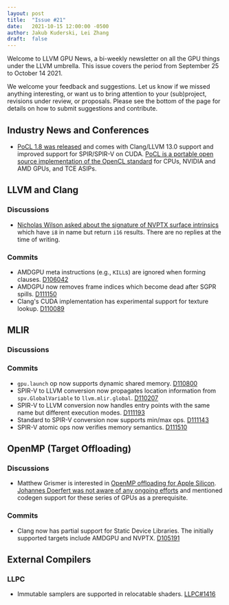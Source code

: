 ```yaml
---
layout: post
title:  "Issue #21"
date:   2021-10-15 12:00:00 -0500
author: Jakub Kuderski, Lei Zhang
draft:  false
---
```


Welcome to LLVM GPU News, a bi-weekly newsletter on all the GPU things under the LLVM umbrella.
This issue covers the period from September 25 to October 14 2021.

We welcome your feedback and suggestions. Let us know if we missed anything interesting, or want us to bring attention to your (sub)project, revisions under review, or proposals. Please see the bottom of the page for details on how to submit suggestions and contribute.


## Industry News and Conferences
*  [PoCL 1.8 was released](https://github.com/pocl/pocl/releases/tag/v1.8) and comes with Clang/LLVM 13.0 support and improved support for SPIR/SPIR-V on CUDA. [PoCL is a portable open source implementation of the OpenCL standard](http://portablecl.org/) for CPUs, NVIDIA and AMD GPUs, and TCE ASIPs.


##  LLVM and Clang

### Discussions

*  [Nicholas Wilson asked about the signature of NVPTX surface intrinsics](https://lists.llvm.org/pipermail/llvm-dev/2021-October/153239.html) which have `i8` in name but return `i16` results. There are no replies at the time of writing.

### Commits

*  AMDGPU meta instructions (e.g., `KILL`s) are ignored when forming clauses. [D106042](https://reviews.llvm.org/D106042)
*  AMDGPU now removes frame indices which become dead after SGPR spills. [D111150](https://reviews.llvm.org/D111150)
*  Clang's CUDA implementation has experimental support for texture lookup. [D110089](https://reviews.llvm.org/D110089)


## MLIR

### Discussions

### Commits

* `gpu.launch` op now supports dynamic shared memory. [D110800](https://reviews.llvm.org/D110800)
*  SPIR-V to LLVM conversion now propagates location information from `spv.GlobalVariable` to `llvm.mlir.global`. [D110207](https://reviews.llvm.org/D110207)
*  SPIR-V to LLVM conversion now handles entry points with the same name but different execution modes. [D111193](https://reviews.llvm.org/D111193)
*  Standard to SPIR-V conversion now supports min/max ops. [D111143](https://reviews.llvm.org/D111143)
*  SPIR-V atomic ops now verifies memory semantics. [D111510](https://reviews.llvm.org/D111510)


## OpenMP (Target Offloading)

### Discussions

*  Matthew Grismer is interested in [OpenMP offloading for Apple Silicon](https://lists.llvm.org/pipermail/llvm-dev/2021-October/153294.html). [Johannes Doerfert was not aware of any ongoing efforts](https://lists.llvm.org/pipermail/llvm-dev/2021-October/153306.html) and mentioned codegen support for these series of GPUs as a prerequisite.

### Commits

*  Clang now has partial support for Static Device Libraries. The initially supported targets include AMDGPU and NVPTX. [D105191](https://reviews.llvm.org/D105191)


## External Compilers

### LLPC

*  Immutable samplers are supported in relocatable shaders. [LLPC#1416](https://github.com/GPUOpen-Drivers/llpc/pull/1416)
